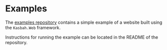 # Examples

The [examples repository](https://bitbucket.org/brendanmckenzie/kasbah-examples) contains a simple example of a website built using the `Kasbah.Web` framework.

Instructions for running the example can be located in the README of the repository.
